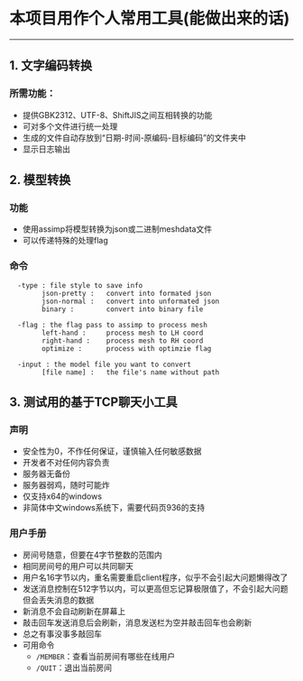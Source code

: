 # 本项目用作个人常用工具(能做出来的话)
---
## 1. 文字编码转换

### 所需功能：
- 提供GBK2312、UTF-8、ShiftJIS之间互相转换的功能
- 可对多个文件进行统一处理
- 生成的文件自动存放到“日期-时间-原编码-目标编码”的文件夹中
- 显示日志输出

## 2. 模型转换

### 功能
- 使用assimp将模型转换为json或二进制meshdata文件
- 可以传递特殊的处理flag

### 命令
      -type : file style to save info 
            json-pretty :   convert into formated json 
            json-normal :   convert into unformated json 
            binary :        convert into binary file  

      -flag : the flag pass to assimp to process mesh 
            left-hand :     process mesh to LH coord 
            right-hand :    process mesh to RH coord 
            optimize :      process with optimzie flag 

      -input : the model file you want to convert 
            [file name] :   the file's name without path 

## 3. 测试用的基于TCP聊天小工具

### 声明

- 安全性为0，不作任何保证，谨慎输入任何敏感数据
- 开发者不对任何内容负责
- 服务器无备份
- 服务器弱鸡，随时可能炸
- 仅支持x64的windows
- 非简体中文windows系统下，需要代码页936的支持

### 用户手册

- 房间号随意，但要在4字节整数的范围内
- 相同房间号的用户可以共同聊天
- 用户名16字节以内，重名需要重启client程序，似乎不会引起大问题懒得改了
- 发送消息控制在512字节以内，可以更高但忘记算极限值了，不会引起大问题但会丢失消息的数据
- 新消息不会自动刷新在屏幕上
- 敲击回车发送消息后会刷新，消息发送栏为空并敲击回车也会刷新
- 总之有事没事多敲回车
- 可用命令
  - `/MEMBER`：查看当前房间有哪些在线用户
  - `/QUIT`：退出当前房间
